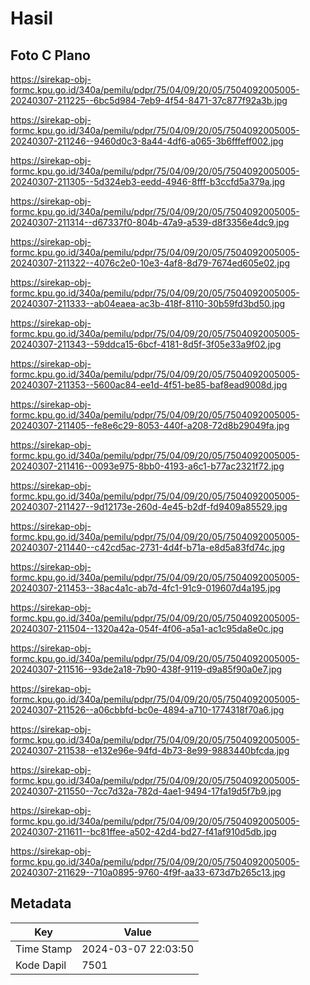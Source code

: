 # Hasil

## Foto C Plano

https://sirekap-obj-formc.kpu.go.id/340a/pemilu/pdpr/75/04/09/20/05/7504092005005-20240307-211225--6bc5d984-7eb9-4f54-8471-37c877f92a3b.jpg

https://sirekap-obj-formc.kpu.go.id/340a/pemilu/pdpr/75/04/09/20/05/7504092005005-20240307-211246--9460d0c3-8a44-4df6-a065-3b6fffeff002.jpg

https://sirekap-obj-formc.kpu.go.id/340a/pemilu/pdpr/75/04/09/20/05/7504092005005-20240307-211305--5d324eb3-eedd-4946-8fff-b3ccfd5a379a.jpg

https://sirekap-obj-formc.kpu.go.id/340a/pemilu/pdpr/75/04/09/20/05/7504092005005-20240307-211314--d67337f0-804b-47a9-a539-d8f3356e4dc9.jpg

https://sirekap-obj-formc.kpu.go.id/340a/pemilu/pdpr/75/04/09/20/05/7504092005005-20240307-211322--4076c2e0-10e3-4af8-8d79-7674ed605e02.jpg

https://sirekap-obj-formc.kpu.go.id/340a/pemilu/pdpr/75/04/09/20/05/7504092005005-20240307-211333--ab04eaea-ac3b-418f-8110-30b59fd3bd50.jpg

https://sirekap-obj-formc.kpu.go.id/340a/pemilu/pdpr/75/04/09/20/05/7504092005005-20240307-211343--59ddca15-6bcf-4181-8d5f-3f05e33a9f02.jpg

https://sirekap-obj-formc.kpu.go.id/340a/pemilu/pdpr/75/04/09/20/05/7504092005005-20240307-211353--5600ac84-ee1d-4f51-be85-baf8ead9008d.jpg

https://sirekap-obj-formc.kpu.go.id/340a/pemilu/pdpr/75/04/09/20/05/7504092005005-20240307-211405--fe8e6c29-8053-440f-a208-72d8b29049fa.jpg

https://sirekap-obj-formc.kpu.go.id/340a/pemilu/pdpr/75/04/09/20/05/7504092005005-20240307-211416--0093e975-8bb0-4193-a6c1-b77ac2321f72.jpg

https://sirekap-obj-formc.kpu.go.id/340a/pemilu/pdpr/75/04/09/20/05/7504092005005-20240307-211427--9d12173e-260d-4e45-b2df-fd9409a85529.jpg

https://sirekap-obj-formc.kpu.go.id/340a/pemilu/pdpr/75/04/09/20/05/7504092005005-20240307-211440--c42cd5ac-2731-4d4f-b71a-e8d5a83fd74c.jpg

https://sirekap-obj-formc.kpu.go.id/340a/pemilu/pdpr/75/04/09/20/05/7504092005005-20240307-211453--38ac4a1c-ab7d-4fc1-91c9-019607d4a195.jpg

https://sirekap-obj-formc.kpu.go.id/340a/pemilu/pdpr/75/04/09/20/05/7504092005005-20240307-211504--1320a42a-054f-4f06-a5a1-ac1c95da8e0c.jpg

https://sirekap-obj-formc.kpu.go.id/340a/pemilu/pdpr/75/04/09/20/05/7504092005005-20240307-211516--93de2a18-7b90-438f-9119-d9a85f90a0e7.jpg

https://sirekap-obj-formc.kpu.go.id/340a/pemilu/pdpr/75/04/09/20/05/7504092005005-20240307-211526--a06cbbfd-bc0e-4894-a710-1774318f70a6.jpg

https://sirekap-obj-formc.kpu.go.id/340a/pemilu/pdpr/75/04/09/20/05/7504092005005-20240307-211538--e132e96e-94fd-4b73-8e99-9883440bfcda.jpg

https://sirekap-obj-formc.kpu.go.id/340a/pemilu/pdpr/75/04/09/20/05/7504092005005-20240307-211550--7cc7d32a-782d-4ae1-9494-17fa19d5f7b9.jpg

https://sirekap-obj-formc.kpu.go.id/340a/pemilu/pdpr/75/04/09/20/05/7504092005005-20240307-211611--bc81ffee-a502-42d4-bd27-f41af910d5db.jpg

https://sirekap-obj-formc.kpu.go.id/340a/pemilu/pdpr/75/04/09/20/05/7504092005005-20240307-211629--710a0895-9760-4f9f-aa33-673d7b265c13.jpg


## Metadata

| Key        | Value               |
| ---------- | ------------------- |
| Time Stamp | 2024-03-07 22:03:50 |
| Kode Dapil | 7501                |




